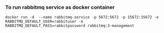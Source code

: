 ###  To run rabbitmq service as docker container

```
docker run -d  --name rabbitmq-service -p 5672:5672 -p 15672:15672 -e RABBITMQ_DEFAULT_USER=rabbituser -e RABBITMQ_DEFAULT_PASS=rabbitpassword rabbitmq:3-management
```
